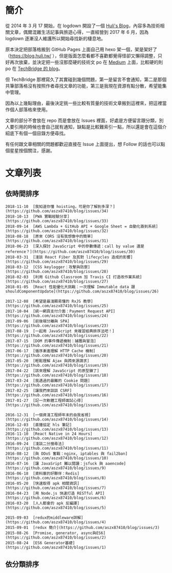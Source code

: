 # 簡介

從 2014 年 3 月 17 開始，在 logdown 開設了一個 [Huli's Blog](http://huli.logdown.com/)，內容多為技術相關文章，偶爾混雜生活記事與旅遊心得，一直經營到 2017 年 6 月，因為 logdown 逐漸沒人維護所以開始尋找新的棲息地。

原本決定把部落格搬到 GitHub Pages 上面自己用 hexo 架一個，架是架好了（https://blog.huli.tw/ ），但是版面怎麼看都不喜歡都覺得怪卻又懶得調整，只好再次放棄，並決定把一些沒那麼硬的技術文 po 在 [Medium](https://medium.com/@hulitw) 上面，比較硬的則 po 在 [TechBridge 的 blog](https://blog.techbridge.cc/)。

但 TechBridge 那裡寫久了其實碰到幾個問題，第一是留言不會通知，第二是那個共筆部落格沒有按照作者尋找文章的功能，第三是我現在資源有點分散，希望能集中管理。

因為以上幾點理由，最後決定挑一些比較有質量的技術文章搬到這裡來，把這裡當作個人部落格來使用。

文章的部分不會放在 repo 而是會放在 Issues 裡面，好處是方便留言跟分類，別人要引用的時候也會自己就有通知，缺點是比較難索引一點，所以還是會在這個介紹底下有個一個目錄方便尋找。

有任何跟文章相關的問題都歡迎直接在 Issue 上面提出，想 Follow 的話也可以點個星星按個關注，感謝。

# 文章列表

## 依時間排序

```
2018-11-10  [我知道你懂 hoisting，可是你了解到多深？](https://github.com/aszx87410/blog/issues/34)  
2018-10-13  [PWA 實戰經驗分享](https://github.com/aszx87410/blog/issues/33)  
2018-09-14  [AWS Lambda + GitHub API + Google Sheet = 自動化簽到系統](https://github.com/aszx87410/blog/issues/32)  
2018-08-18  [原來 CORS 沒有我想像中的簡單](https://github.com/aszx87410/blog/issues/31)  
2018-06-23  [深入探討 JavaScript 中的參數傳遞：call by value 還是 reference？](https://github.com/aszx87410/blog/issues/30)  
2018-03-31  [淺談 React Fiber 及其對 lifecycles 造成的影響](https://github.com/aszx87410/blog/issues/29)  
2018-03-12  [CSS keylogger：攻擊與防禦](https://github.com/aszx87410/blog/issues/28)  
2018-02-03  [利用 Github Classroom 加 Travis CI 打造改作業系統](https://github.com/aszx87410/blog/issues/27)  
2018-01-05  [React 性能優化大挑戰：一次理解 Immutable data 跟 shouldComponentUpdate](https://github.com/aszx87410/blog/issues/26)
  
2017-12-08  [希望是最淺顯易懂的 RxJS 教學](https://github.com/aszx87410/blog/issues/25)  
2017-10-04  [統一網頁支付介面：Payment Request API](https://github.com/aszx87410/blog/issues/24)  
2017-09-06  [前後端分離與 SPA](https://github.com/aszx87410/blog/issues/23)  
2017-08-19  [一起用 JavaScript 來複習經典排序法吧！](https://github.com/aszx87410/blog/issues/22)  
2017-07-15  [DOM 的事件傳遞機制：捕獲與冒泡](https://github.com/aszx87410/blog/issues/21)  
2017-06-17  [循序漸進理解 HTTP Cache 機制](https://github.com/aszx87410/blog/issues/20)  
2017-05-20  [輕鬆理解 Ajax 與跨來源請求](https://github.com/aszx87410/blog/issues/19)  
2017-04-22  [該來理解 JavaScript 的原型鍊了](https://github.com/aszx87410/blog/issues/18)  
2017-03-24  [我遇過的最難的 Cookie 問題](https://github.com/aszx87410/blog/issues/17)  
2017-02-25  [讓我們來談談 CSRF](https://github.com/aszx87410/blog/issues/16)  
2017-01-27  [記一次軟體工程師面試心得](https://github.com/aszx87410/blog/issues/15)  
  
2016-12-31  [一個資淺工程師年末的自我省視](https://github.com/aszx87410/blog/issues/14)  
2016-12-03  [直播協定 hls 筆記](https://github.com/aszx87410/blog/issues/13)  
2016-11-10  [React Native in 24 Hours](https://github.com/aszx87410/blog/issues/12)  
2016-09-24  [淺談二分搜尋法](https://github.com/aszx87410/blog/issues/11)  
2016-08-12  [與 DDoS 奮戰：nginx, iptables 與 fail2ban](https://github.com/aszx87410/blog/issues/10)  
2016-07-16  [讓 JavaSript 難以閱讀：jsfuck 與 aaencode](https://github.com/aszx87410/blog/issues/9)  
2016-06-18  [資料庫的好夥伴：Redis](https://github.com/aszx87410/blog/issues/8)  
2016-05-20  [快速取得 apk 相關資訊](https://github.com/aszx87410/blog/issues/7)  
2016-04-23  [用 Node.js 快速打造 RESTful API](https://github.com/aszx87410/blog/issues/6)  
2016-03-20  [人人都會的 apk 反編譯](https://github.com/aszx87410/blog/issues/5)  
  
2015-09-03  [redux的middleware詳解](https://github.com/aszx87410/blog/issues/4)  
2015-09-01  [redux 簡介](https://github.com/aszx87410/blog/issues/3)  
2015-08-26  [Promise, generator, async與ES6](https://github.com/aszx87410/blog/issues/2)  
2015-08-24  [ES6 Generator基礎](https://github.com/aszx87410/blog/issues/1)  
```

## 依分類排序
